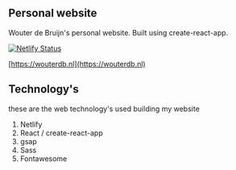 ## Personal website
Wouter de Bruijn's personal website.
Built using create-react-app.

[![Netlify Status](https://api.netlify.com/api/v1/badges/f42f95df-9705-4ed3-a576-321b62c7ea7d/deploy-status)](https://app.netlify.com/sites/wouterdb/deploys)

[https://wouterdb.nl](https://wouterdb.nl)


## Technology's

these are the web technology's used building my website

1. Netlify
2. React / create-react-app
3. gsap
4. Sass
5. Fontawesome
